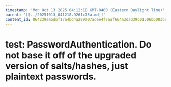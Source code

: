 ```yaml
---
timestamp: 'Mon Oct 13 2025 04:12:18 GMT-0400 (Eastern Daylight Time)'
parent: '[[../20251013_041218.9261c75a.md]]'
content_id: 864239ea5dbf17a4bd4a289a07adee4f7aaf664a3dad39c01506b6083bed859c
---
```


# test: PasswordAuthentication. Do not base it off of the upgraded version of salts/hashes, just plaintext passwords.
